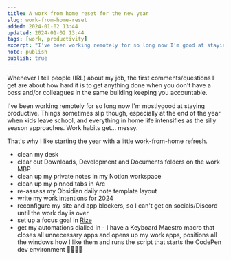 ```yaml
---
title: A work from home reset for the new year
slug: work-from-home-reset
added: 2024-01-02 13:44
updated: 2024-01-02 13:44
tags: [work, productivity]
excerpt: "I've been working remotely for so long now I'm good at staying productive, but I like starting the year with a little work-from-home refresh."
note: publish
publish: true
---
```


Whenever I tell people (IRL) about my job, the first comments/questions I get are about how hard it is to get anything done when you don't have a boss and/or colleagues in the same building keeping you accountable.

I've been working remotely for so long now I'm mostlygood at staying productive. Things sometimes slip though, especially at the end of the year when kids leave school, and everything in home life intensifies as the silly season approaches. Work habits get... messy.

That's why I like starting the year with a little work-from-home refresh. 

- clean my desk
- clear out Downloads, Development and Documents folders on the work MBP
- clean up my private notes in my Notion workspace
- clean up my pinned tabs in Arc
- re-assess my Obsidian daily note template layout
- write my work intentions for 2024
- reconfigure my site and app blockers, so I can't get on socials/Discord until the work day is over
- set up a focus goal in [Rize](https://rize.io/)
- get my automations dialled in - I have a Keyboard Maestro macro that closes all unnecessary apps and opens up my work apps, positions all the windows how I like them and runs the script that starts the CodePen dev environment 👌🏼👌🏼
